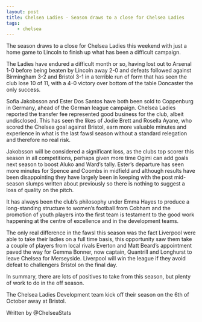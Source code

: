 ```yaml
---
layout: post
title: Chelsea Ladies - Season draws to a close for Chelsea Ladies
tags:
	- chelsea
---
```


The season draws to a close for Chelsea Ladies this weekend with just a home game to Lincoln to finish up what has been a difficult campaign.

The Ladies have endured a difficult month or so, having lost out to Arsenal 1-0 before being beaten by Lincoln away 2-0 and defeats followed against Birmingham 3-2 and Bristol 3-1 in a terrible run of form that has seen the club lose 10 of 11, with a 4-0 victory over bottom of the table Doncaster the only success.

Sofia Jakobsson and Ester Dos Santos have both been sold to Coppenburg in Germany, ahead of the German league campaign. Chelsea Ladies reported the transfer fee represented good business for the club, albeit undisclosed. This has seen the likes of Jodie Brett and Rosella Ayane, who scored the Chelsea goal against Bristol, earn more valuable minutes and experience in what is the last fawsl season without a standard relegation and therefore no real risk.


Jakobsson will be considered a significant loss, as the clubs top scorer this season in all competitions, perhaps given more time Ogimi can add goals next season to boost Aluko and Ward’s tally. Ester’s departure has seen more minutes for Spence and Coombs in midfield and although results have been disappointing they have largely been in keeping with the post mid-season slumps written about previously so there is nothing to suggest a loss of quality on the pitch.

It has always been the club’s philosophy under Emma Hayes to produce a long-standing structure to women’s football from Cobham and the promotion of youth players into the first team is testament to the good work happening at the centre of excellence and in the development teams.

The only real difference in the fawsl this season was the fact Liverpool were able to take their ladies on a full time basis, this opportunity saw them take a couple of players from local rivals Everton and Matt Beard’s appointment paved the way for Gemma Bonner, now captain, Quantrill and Longhurst to leave Chelsea for Merseyside. Liverpool will win the league if they avoid defeat to challengers Bristol on the final day.

In summary, there are lots of positives to take from this season, but plenty of work to do in the off season.

The Chelsea Ladies Development team kick off their season on the 6th of October away at Bristol.

Written by @ChelseaStats
